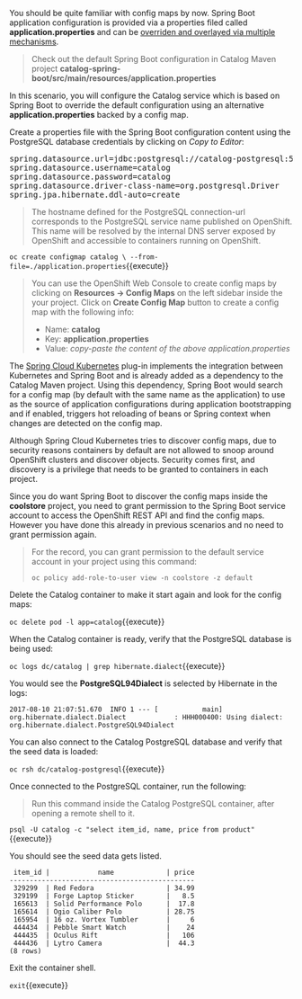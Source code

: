 You should be quite familiar with config maps by now. Spring Boot application configuration is provided 
via a properties filed called **application.properties** and can be 
[overriden and overlayed via multiple mechanisms](https://docs.spring.io/spring-boot/docs/current/reference/html/boot-features-external-config.html). 

> Check out the default Spring Boot configuration in Catalog Maven project **catalog-spring-boot/src/main/resources/application.properties**

In this scenario, you will configure the Catalog service which is based on Spring Boot to override the default 
configuration using an alternative **application.properties** backed by a config map.

Create a properties file with the Spring Boot configuration content using the PostgreSQL database 
credentials by clicking on *Copy to Editor*:

<pre class="file" data-filename="./application.properties" data-target="replace">
spring.datasource.url=jdbc:postgresql://catalog-postgresql:5432/catalog
spring.datasource.username=catalog
spring.datasource.password=catalog
spring.datasource.driver-class-name=org.postgresql.Driver
spring.jpa.hibernate.ddl-auto=create
</pre>

> The hostname defined for the PostgreSQL connection-url corresponds to the PostgreSQL 
service name published on OpenShift. This name will be resolved by the internal DNS server 
exposed by OpenShift and accessible to containers running on OpenShift.

`oc create configmap catalog \
      --from-file=./application.properties`{{execute}}

> You can use the OpenShift Web Console to create config maps by clicking on **Resources &rarr; Config Maps** 
> on the left sidebar inside the your project. Click on **Create Config Map** button to create a config map 
> with the following info:
> 
> * Name: **catalog**
> * Key: **application.properties**
> * Value: *copy-paste the content of the above application.properties*

The [Spring Cloud Kubernetes](https://github.com/spring-cloud-incubator/spring-cloud-kubernetes) plug-in implements 
the integration between Kubernetes and Spring Boot and is already added as a dependency to the Catalog Maven 
project. Using this dependency, Spring Boot would search for a config map (by default with the same name as 
the application) to use as the source of application configurations during application bootstrapping and 
if enabled, triggers hot reloading of beans or Spring context when changes are detected on the config map.

Although Spring Cloud Kubernetes tries to discover config maps, due to security reasons containers 
by default are not allowed to snoop around OpenShift clusters and discover objects. Security comes first, 
and discovery is a privilege that needs to be granted to containers in each project. 

Since you do want Spring Boot to discover the config maps inside the **coolstore** project, you 
need to grant permission to the Spring Boot service account to access the OpenShift REST API and find the 
config maps. However you have done this already in previous scenarios and no need to grant permission again. 

> For the record, you can grant permission to the default service account in your project using this 
command: 
> 
>     oc policy add-role-to-user view -n coolstore -z default

Delete the Catalog container to make it start again and look for the config maps:

`oc delete pod -l app=catalog`{{execute}}

When the Catalog container is ready, verify that the PostgreSQL database is being used:

`oc logs dc/catalog | grep hibernate.dialect`{{execute}}

You would see the **PostgreSQL94Dialect** is selected by Hibernate in the logs:

```
2017-08-10 21:07:51.670  INFO 1 --- [           main] org.hibernate.dialect.Dialect            : HHH000400: Using dialect: org.hibernate.dialect.PostgreSQL94Dialect
```

You can also connect to the Catalog PostgreSQL database and verify that the seed data is loaded:

`oc rsh dc/catalog-postgresql`{{execute}}

Once connected to the PostgreSQL container, run the following:

> Run this command inside the Catalog PostgreSQL container, after opening a remote shell to it.

`psql -U catalog -c "select item_id, name, price from product"`{{execute}}

You should see the seed data gets listed.

```
 item_id |            name             | price
----------------------------------------------
 329299  | Red Fedora                  | 34.99
 329199  | Forge Laptop Sticker        |   8.5
 165613  | Solid Performance Polo      |  17.8
 165614  | Ogio Caliber Polo           | 28.75
 165954  | 16 oz. Vortex Tumbler       |     6
 444434  | Pebble Smart Watch          |    24
 444435  | Oculus Rift                 |   106
 444436  | Lytro Camera                |  44.3
(8 rows)
```

Exit the container shell.

`exit`{{execute}}
